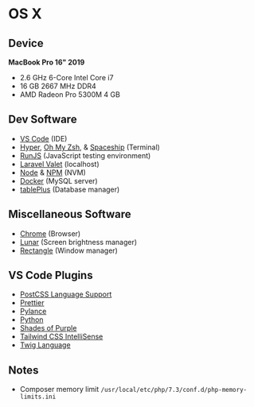 # OS X

## Device

**MacBook Pro 16" 2019**

- 2.6 GHz 6-Core Intel Core i7
- 16 GB 2667 MHz DDR4
- AMD Radeon Pro 5300M 4 GB

## Dev Software

- [VS Code](https://code.visualstudio.com) (IDE)
- [Hyper](https://hyper.is), [Oh My Zsh](https://ohmyz.sh), & [Spaceship](https://github.com/spaceship-prompt/spaceship-prompt) (Terminal)
- [RunJS](https://runjs.app) (JavaScript testing environment)
- [Laravel Valet](https://laravel.com/docs/9.x/valet) (localhost)
- [Node](https://nodejs.org/en) & [NPM](https://www.npmjs.com) (NVM)
- [Docker](https://www.docker.com) (MySQL server)
- [tablePlus](https://tableplus.com) (Database manager)

## Miscellaneous Software

- [Chrome](https://www.google.com/intl/en_uk/chrome) (Browser)
- [Lunar](https://lunar.fyi) (Screen brightness manager)
- [Rectangle](https://rectangleapp.com) (Window manager)

## VS Code Plugins

- [PostCSS Language Support](https://marketplace.visualstudio.com/items?itemName=csstools.postcss)
- [Prettier](https://marketplace.visualstudio.com/items?itemName=esbenp.prettier-vscode)
- [Pylance](https://marketplace.visualstudio.com/items?itemName=ms-python.vscode-pylance)
- [Python](https://marketplace.visualstudio.com/items?itemName=ms-python.python)
- [Shades of Purple](https://marketplace.visualstudio.com/items?itemName=ahmadawais.shades-of-purple)
- [Tailwind CSS IntelliSense](https://marketplace.visualstudio.com/items?itemName=bradlc.vscode-tailwindcss)
- [Twig Language](https://marketplace.visualstudio.com/items?itemName=mblode.twig-language)

## Notes

- Composer memory limit `/usr/local/etc/php/7.3/conf.d/php-memory-limits.ini`
